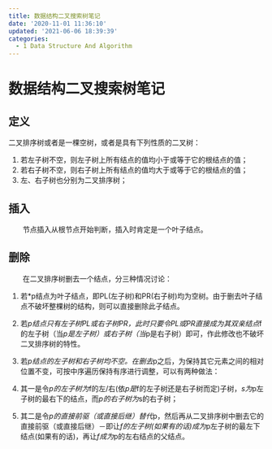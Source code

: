 ```yaml
---
title: 数据结构二叉搜索树笔记
date: '2020-11-01 11:36:10'
updated: '2021-06-06 18:39:39'
categories:
  - 1 Data Structure And Algorithm
---
```

# 数据结构二叉搜索树笔记

## 定义

   二叉排序树或者是一棵空树，或者是具有下列性质的二叉树：

1. 若左子树不空，则左子树上所有结点的值均小于或等于它的根结点的值；
2. 若右子树不空，则右子树上所有结点的值均大于或等于它的根结点的值；
3. 左、右子树也分别为二叉排序树；

## 插入

　　节点插入从根节点开始判断，插入时肯定是一个叶子结点。

## 删除

　　在二叉排序树删去一个结点，分三种情况讨论：

1. 若*p结点为叶子结点，即PL(左子树)和PR(右子树)均为空树。由于删去叶子结点不破坏整棵树的结构，则可以直接删除此子结点。

2. 若*p结点只有左子树PL或右子树PR，此时只要令PL或PR直接成为其双亲结点*f的左子树（当*p是左子树）或右子树（当*p是右子树）即可，作此修改也不破坏二叉排序树的特性。

3. 若*p结点的左子树和右子树均不空。在删去*p之后，为保持其它元素之间的相对位置不变，可按中序遍历保持有序进行调整，可以有两种做法：

 1. 其一是令*p的左子树为*f的左/右(依*p是*f的左子树还是右子树而定)子树，*s为*p左子树的最右下的结点，而*p的右子树为*s的右子树；

 2. 其二是令*p的直接前驱（或直接后继）替代*p，然后再从二叉排序树中删去它的直接前驱（或直接后继）－即让*f的左子树(如果有的话)成为*p左子树的最左下结点(如果有的话)，再让*f成为*p的左右结点的父结点。
